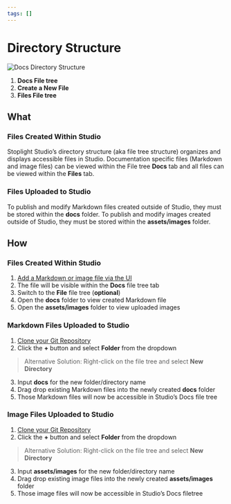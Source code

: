 ```yaml
---
tags: []
---
```


# Directory Structure

![Docs Directory Structure](../../assets/images/docs-directory.png)

1. **Docs File tree**
2. **Create a New File**
3. **Files File tree**

## What

### Files Created Within Studio

Stoplight Studio’s directory structure (aka file tree structure) organizes and displays accessible files in Studio. Documentation specific files (Markdown and image files) can be viewed within the File tree **Docs** tab and all files can be viewed within the **Files** tab.

### Files Uploaded to Studio

To publish and modify Markdown files created outside of Studio, they must be stored within the **docs** folder. To publish and modify images created outside of Studio, they must be stored within the **assets/images** folder.

## How

### Files Created Within Studio

1. [Add a Markdown or image file via the UI](../Basics/02-working-with-files.md)
2. The file will be visible within the **Docs** file tree tab
3. Switch to the **File** file tree (**optional**)
4. Open the **docs** folder to view created Markdown file
5. Open the **assets/images** folder to view uploaded images

### Markdown Files Uploaded to Studio

1. [Clone your Git Repository](../Basics/01-working-with-projects.md)
2. Click the **+** button and select **Folder** from the dropdown

> Alternative Solution: Right-click on the file tree and select **New Directory**

3. Input **docs** for the new folder/directory name
4. Drag drop existing Markdown files into the newly created **docs** folder
5. Those Markdown files will now be accessible in Studio’s Docs file tree

### Image Files Uploaded to Studio

1. [Clone your Git Repository](../Basics/01-working-with-projects.md)
2. Click the **+** button and select **Folder** from the dropdown

> Alternative Solution: Right-click on the file tree and select **New Directory**

3. Input **assets/images** for the new folder/directory name
4. Drag drop existing image files into the newly created **assets/images** folder
5. Those image files will now be accessible in Studio’s Docs filetree
